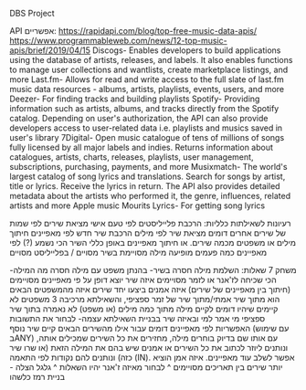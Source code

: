 DBS Project


API אפשריים: 
https://rapidapi.com/blog/top-free-music-data-apis/
https://www.programmableweb.com/news/12-top-music-apis/brief/2019/04/15
Discogs-
Enables developers to build applications using the database of artists, releases, and labels. It also enables functions to manage user collections and wantlists, create marketplace listings, and more
Last.fm- 
Allows for read and write access to the full slate of last.fm music data resources - albums, artists, playlists, events, users, and more
Deezer-
For finding tracks and building playlists
Spotify-
Providing information such as artists, albums, and tracks directly from the Spotify catalog. Depending on user's authorization, the API can also provide developers access to user-related data i.e. playlists and musics saved in user's library
7Digital-
Open music catalogue of tens of millions of songs fully licensed by all major labels and indies. Returns information about catalogues, artists, charts, releases, playlists, user management, subscriptions, purchasing, payments, and more
Musixmatch-
The world's largest catalog of song lyrics and translations. Search for songs by artist, title or lyrics. Receive the lyrics in return. The API also provides detailed metadata about the artists who performed it, the genre, influences, related artists and more
Apple music
Mourits Lyrics-
For getting song lyrics



רעיונות לשאילתות כלליות:
הרכבת פלייליסטים לפי טעם אישי
מציאת שירים לפי שמות של שירים אחרים דומים
מציאת שיר לפי מילים 
הרכבת שיר חדש לפי מאפיינים
חיתוך מילים או משפטים מכמה שירים. או חיתוך מאפיינים באופן כללי
השיר הכי נשמע (?) לפי מאפיינים
כמה פעמים מופיעה מילה מסויימת בשיר מסויים / בפלייליסט מסויים


-משחק 7 שאלות:
השלמת מילה חסרה בשיר- בהנתן משפט עם מילה חסרה
מה המילה הכי שכיחה לז'אנר או לזמר מסויימים
איזה שיר יוצא דופן על פי מאפיינים מסויימים (חיתוך בין מאפיינים של שירים)
איזה אמנים ביצעו יחד שירים
איזה מהמשפטים הבאים הוא מתוך שיר אמתי/מתוך שיר של זמר ספציפי, והשאילתא מרכיבה 3 משפטים לא קיימים שיהיו דומים לקיים
מילה מתוך כמה מילים (או משפט)  לא נאמרה בתוך שיר ספציפי
מי אמר למי ובאיזה שיר
בבניית השאילתא עצמה- לבחור את התשובות האפשריות לפי מאפיינים דומים
עבור אילו מהשירים הבאים קיים שיר נוסף (עם שימוש בANY) עם אותו שם בדיוק
בוחרים מילה, מחזירים את כל השירים שמכילים אותה, ונותנים ליוזר לכתוב את כל השירים או אמנים שיש בהם את המילה הזאת (או שרו שיר כזה) ונותנים להם נקודות לפי התאמה (IN). אפשר לשלב עוד מאפיינים.
איזה אמן הוציא יותר שירים בין תאריכים מסויימים 
^ לבחור מאיזה ז'אנר יהיו השאלות
^ גלגל הצלה - בניית רמז כלשהו
